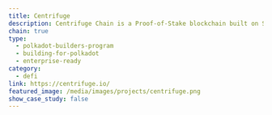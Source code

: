 ```yaml
---
title: Centrifuge
description: Centrifuge Chain is a Proof-of-Stake blockchain built on Substrate that enables users to bring their assets on-chain as non-fungible tokens (NFTs).
chain: true
type:
  - polkadot-builders-program
  - building-for-polkadot
  - enterprise-ready
category:
  - defi
link: https://centrifuge.io/
featured_image: /media/images/projects/centrifuge.png
show_case_study: false
---
```

